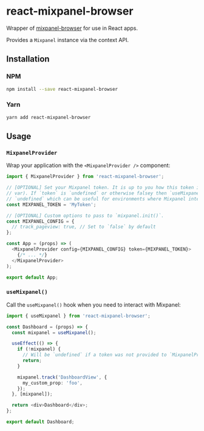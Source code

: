 # react-mixpanel-browser

Wrapper of [mixpanel-browser](https://www.npmjs.com/package/mixpanel-browser) for use in React apps.

Provides a `Mixpanel` instance via the context API.

## Installation

### NPM

```sh
npm install --save react-mixpanel-browser
```

### Yarn

```sh
yarn add react-mixpanel-browser
```

## Usage

### `MixpanelProvider`

Wrap your application with the `<MixpanelProvider />` component:

```ts
import { MixpanelProvider } from 'react-mixpanel-browser';

// [OPTIONAL] Set your Mixpanel token. It is up to you how this token is obtained (e.g. via env
// var). If `token` is `undefined` or otherwise falsey then `useMixpanel()` will return
// `undefined` which can be useful for environments where Mixpanel integration is not desired.
const MIXPANEL_TOKEN = 'MyToken';

// [OPTIONAL] Custom options to pass to `mixpanel.init()`.
const MIXPANEL_CONFIG = {
  // track_pageview: true, // Set to `false` by default
};

const App = (props) => (
  <MixpanelProvider config={MIXPANEL_CONFIG} token={MIXPANEL_TOKEN}>
    {/* ... */}
  </MixpanelProvider>
);

export default App;
```

### `useMixpanel()`

Call the `useMixpanel()` hook when you need to interact with Mixpanel:

```ts
import { useMixpanel } from 'react-mixpanel-browser';

const Dashboard = (props) => {
  const mixpanel = useMixpanel();

  useEffect(() => {
    if (!mixpanel) {
      // Will be `undefined` if a token was not provided to `MixpanelProvider`
      return;
    }

    mixpanel.track('DashboardView', {
      my_custom_prop: 'foo',
    });
  }, [mixpanel]);

  return <div>Dashboard</div>;
};

export default Dashboard;
```

